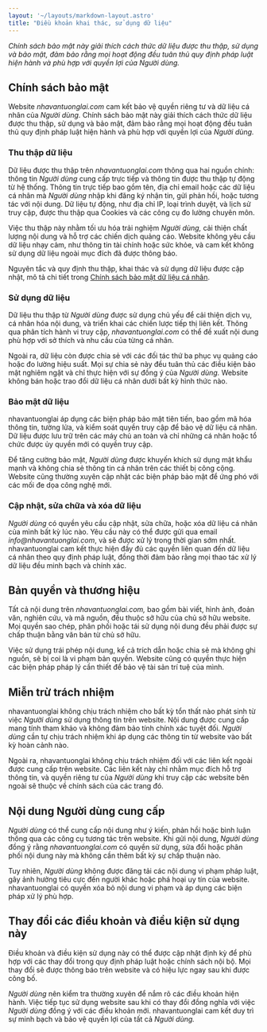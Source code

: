 ```yaml
---
layout: '~/layouts/markdown-layout.astro'
title: "Điều khoản khai thác, sử dụng dữ liệu"
---
```


_Chính sách bảo mật này giải thích cách thức dữ liệu được thu thập, sử dụng và bảo mật, đảm bảo rằng mọi hoạt động đều tuân thủ quy định pháp luật hiện hành và phù hợp với quyền lợi của Người dùng._

## Chính sách bảo mật

Website _nhavantuonglai.com_ cam kết bảo vệ quyền riêng tư và dữ liệu cá nhân của _Người dùng._ Chính sách bảo mật này giải thích cách thức dữ liệu được thu thập, sử dụng và bảo mật, đảm bảo rằng mọi hoạt động đều tuân thủ quy định pháp luật hiện hành và phù hợp với quyền lợi của _Người dùng._

### Thu thập dữ liệu

Dữ liệu được thu thập trên _nhavantuonglai.com_ thông qua hai nguồn chính: thông tin _Người dùng_ cung cấp trực tiếp và thông tin được thu thập tự động từ hệ thống. Thông tin trực tiếp bao gồm tên, địa chỉ email hoặc các dữ liệu cá nhân mà _Người dùng_ nhập khi đăng ký nhận tin, gửi phản hồi, hoặc tương tác với nội dung. Dữ liệu tự động, như địa chỉ IP, loại trình duyệt, và lịch sử truy cập, được thu thập qua Cookies và các công cụ đo lường chuyên môn. 

Việc thu thập này nhằm tối ưu hóa trải nghiệm _Người dùng,_ cải thiện chất lượng nội dung và hỗ trợ các chiến dịch quảng cáo. Website không yêu cầu dữ liệu nhạy cảm, như thông tin tài chính hoặc sức khỏe, và cam kết không sử dụng dữ liệu ngoài mục đích đã được thông báo.

Nguyên tắc và quy định thu thập, khai thác và sử dụng dữ liệu được cập nhật, mô tả chi tiết trong [Chính sách bảo mật dữ liệu cá nhân](https://nhavantuonglai.com/policy).

### Sử dụng dữ liệu

Dữ liệu thu thập từ _Người dùng_ được sử dụng chủ yếu để cải thiện dịch vụ, cá nhân hóa nội dung, và triển khai các chiến lược tiếp thị liên kết. Thông qua phân tích hành vi truy cập, _nhavantuonglai.com_ có thể đề xuất nội dung phù hợp với sở thích và nhu cầu của từng cá nhân. 

Ngoài ra, dữ liệu còn được chia sẻ với các đối tác thứ ba phục vụ quảng cáo hoặc đo lường hiệu suất. Mọi sự chia sẻ này đều tuân thủ các điều kiện bảo mật nghiêm ngặt và chỉ thực hiện với sự đồng ý của _Người dùng._ Website không bán hoặc trao đổi dữ liệu cá nhân dưới bất kỳ hình thức nào.

### Bảo mật dữ liệu

nhavantuonglai áp dụng các biện pháp bảo mật tiên tiến, bao gồm mã hóa thông tin, tường lửa, và kiểm soát quyền truy cập để bảo vệ dữ liệu cá nhân. Dữ liệu được lưu trữ trên các máy chủ an toàn và chỉ những cá nhân hoặc tổ chức được ủy quyền mới có quyền truy cập.

Để tăng cường bảo mật, _Người dùng_ được khuyến khích sử dụng mật khẩu mạnh và không chia sẻ thông tin cá nhân trên các thiết bị công cộng. Website cũng thường xuyên cập nhật các biện pháp bảo mật để ứng phó với các mối đe dọa công nghệ mới.

### Cập nhật, sửa chữa và xóa dữ liệu

_Người dùng_ có quyền yêu cầu cập nhật, sửa chữa, hoặc xóa dữ liệu cá nhân của mình bất kỳ lúc nào. Yêu cầu này có thể được gửi qua email _info@nhavantuonglai.com_, và sẽ được xử lý trong thời gian sớm nhất. nhavantuonglai cam kết thực hiện đầy đủ các quyền liên quan đến dữ liệu cá nhân theo quy định pháp luật, đồng thời đảm bảo rằng mọi thao tác xử lý dữ liệu đều minh bạch và chính xác.

## Bản quyền và thương hiệu

Tất cả nội dung trên _nhavantuonglai.com,_ bao gồm bài viết, hình ảnh, đoản văn, nghiên cứu, và mã nguồn, đều thuộc sở hữu của chủ sở hữu website. Mọi quyền sao chép, phân phối hoặc tái sử dụng nội dung đều phải được sự chấp thuận bằng văn bản từ chủ sở hữu. 

Việc sử dụng trái phép nội dung, kể cả trích dẫn hoặc chia sẻ mà không ghi nguồn, sẽ bị coi là vi phạm bản quyền. Website cũng có quyền thực hiện các biện pháp pháp lý cần thiết để bảo vệ tài sản trí tuệ của mình.

## Miễn trừ trách nhiệm

nhavantuonglai không chịu trách nhiệm cho bất kỳ tổn thất nào phát sinh từ việc _Người dùng_ sử dụng thông tin trên website. Nội dung được cung cấp mang tính tham khảo và không đảm bảo tính chính xác tuyệt đối. _Người dùng_ cần tự chịu trách nhiệm khi áp dụng các thông tin từ website vào bất kỳ hoàn cảnh nào.

Ngoài ra, nhavantuonglai không chịu trách nhiệm đối với các liên kết ngoài được cung cấp trên website. Các liên kết này chỉ nhằm mục đích hỗ trợ thông tin, và quyền riêng tư của _Người dùng_ khi truy cập các website bên ngoài sẽ thuộc về chính sách của các trang đó.

## Nội dung Người dùng cung cấp

_Người dùng_ có thể cung cấp nội dung như ý kiến, phản hồi hoặc bình luận thông qua các công cụ tương tác trên website. Khi gửi nội dung, _Người dùng_ đồng ý rằng _nhavantuonglai.com_ có quyền sử dụng, sửa đổi hoặc phân phối nội dung này mà không cần thêm bất kỳ sự chấp thuận nào.

Tuy nhiên, _Người dùng_ không được đăng tải các nội dung vi phạm pháp luật, gây ảnh hưởng tiêu cực đến người khác hoặc phá hoại uy tín của website. nhavantuonglai có quyền xóa bỏ nội dung vi phạm và áp dụng các biện pháp xử lý phù hợp.

## Thay đổi các điều khoản và điều kiện sử dụng này

Điều khoản và điều kiện sử dụng này có thể được cập nhật định kỳ để phù hợp với các thay đổi trong quy định pháp luật hoặc chính sách nội bộ. Mọi thay đổi sẽ được thông báo trên website và có hiệu lực ngay sau khi được công bố.

_Người dùng_ nên kiểm tra thường xuyên để nắm rõ các điều khoản hiện hành. Việc tiếp tục sử dụng website sau khi có thay đổi đồng nghĩa với việc _Người dùng_ đồng ý với các điều khoản mới. nhavantuonglai cam kết duy trì sự minh bạch và bảo vệ quyền lợi của tất cả _Người dùng._